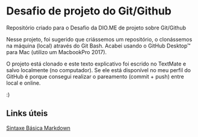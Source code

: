 # Desafio de projeto do Git/Github
Repositório criado para o Desafio da DIO.ME de projeto sobre Git/Github


Nesse projeto, foi sugerido que criássemos um repositório, o clonássemos na máquina (local) através do Git Bash. Acabei usando o GitHub Desktop™ para Mac (utilizo um MacbookPro 2017).

O projeto está clonado e este texto explicativo foi escrido no TextMate e salvo localmente (no computador). Se ele está disponível no meu perfil do GitHub é porque consegui realizar o pareamento (commit + push) entre local e online. 

:)

## Links úteis
[Sintaxe Básica Markdown](https://www.markdownguide.org/basic-syntax)
